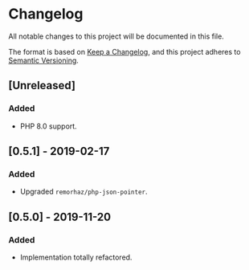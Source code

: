 # Changelog
All notable changes to this project will be documented in this file.

The format is based on [Keep a Changelog](https://keepachangelog.com/en/1.0.0/),
and this project adheres to [Semantic Versioning](https://semver.org/spec/v2.0.0.html).

## [Unreleased]
### Added
- PHP 8.0 support.

## [0.5.1] - 2019-02-17
### Added
- Upgraded `remorhaz/php-json-pointer`.

## [0.5.0] - 2019-11-20
### Added
- Implementation totally refactored.
